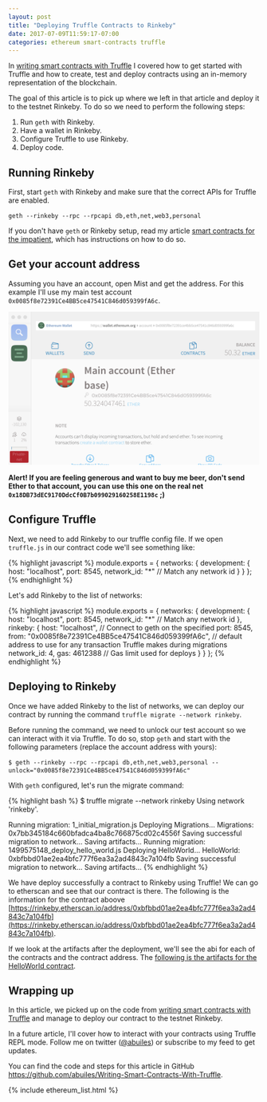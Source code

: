 ```yaml
---
layout: post
title: "Deploying Truffle Contracts to Rinkeby"
date: 2017-07-09T11:59:17-07:00
categories: ethereum smart-contracts truffle
---
```

In [writing smart contracts with
Truffle](/blog/2017/07/08/writing-smart-contracts-with-truffle/) I
covered how to get started with Truffle and how to create, test and
deploy contracts using an in-memory representation of the blockchain.

The goal of this article is to pick up where we left in that article
and deploy it to the testnet Rinkeby. To do so we need to perform the following steps:

1. Run `geth` with Rinkeby.
2. Have a wallet in Rinkeby.
3. Configure Truffle to use Rinkeby.
4. Deploy code.

## Running Rinkeby

First, start `geth` with Rinkeby and make sure that the correct APIs
for Truffle are enabled.

```
geth --rinkeby --rpc --rpcapi db,eth,net,web3,personal
```

If you don't have `geth` or Rinkeby setup, read my article [smart
contracts for the
impatient](/blog/2017/06/13/smart-contracts-for-the-impatient/), which
has instructions on how to do so.

## Get your account address

Assuming you have an account, open Mist and get the address. For this example I'll use my main test account `0x0085f8e72391Ce4BB5ce47541C846d059399fA6c`.

![](/assets/truffle-rinkeby-1.png)

**Alert! If you are feeling generous and want to buy me beer, don't send Ether to that account, you can use this one on the real net `0x18DB73dEC9170DdcCf0B7b099029160258E1198c` ;)**

## Configure Truffle

Next, we need to add Rinkeby to our truffle config file.  If we open `truffle.js` in our contract code we'll see something like:

{% highlight javascript %}
module.exports = {
  networks: {
    development: {
      host: "localhost",
      port: 8545,
      network_id: "*" // Match any network id
    }
  }
};
{% endhighlight %}

Let's add Rinkeby to the list of networks:

{% highlight javascript %}
module.exports = {
  networks: {
    development: {
      host: "localhost",
      port: 8545,
      network_id: "*" // Match any network id
    },
    rinkeby: {
      host: "localhost", // Connect to geth on the specified
      port: 8545,
      from: "0x0085f8e72391Ce4BB5ce47541C846d059399fA6c", // default address to use for any transaction Truffle makes during migrations
      network_id: 4,
      gas: 4612388 // Gas limit used for deploys
    }
  }
};
{% endhighlight %}


## Deploying to Rinkeby

Once we have added Rinkeby to the list of networks, we can deploy our
contract by running the command `truffle migrate --network rinkeby`.

Before running the command, we need to unlock our test account so we
can interact with it via Truffle. To do so, stop `geth` and start with
the following parameters (replace the account address with yours):

```
$ geth --rinkeby --rpc --rpcapi db,eth,net,web3,personal --unlock="0x0085f8e72391Ce4BB5ce47541C846d059399fA6c"
```

With `geth` configured, let's run the migrate command:

{% highlight bash %}
$ truffle migrate --network rinkeby
Using network 'rinkeby'.

Running migration: 1_initial_migration.js
  Deploying Migrations...
  Migrations: 0x7bb345184c660bfadca4ba8c766875cd02c4556f
Saving successful migration to network...
Saving artifacts...
Running migration: 1499575148_deploy_hello_world.js
  Deploying HelloWorld...
  HelloWorld: 0xbfbbd01ae2ea4bfc777f6ea3a2ad4843c7a104fb
Saving successful migration to network...
Saving artifacts...
{% endhighlight %}

We have deploy successfully a contract to Rinkeby using Truffle! We
can go to etherscan and see that our contract is there. The following
is the information for the contract aboove [https://rinkeby.etherscan.io/address/0xbfbbd01ae2ea4bfc777f6ea3a2ad4843c7a104fb](https://rinkeby.etherscan.io/address/0xbfbbd01ae2ea4bfc777f6ea3a2ad4843c7a104fb).

If we look at the artifacts after the deployment, we'll see the abi for each of the contracts and the contract address. The [following is the artifacts for the HelloWorld contract](https://github.com/abuiles/Writing-Smart-Contracts-With-Truffle/blob/master/build/contracts/HelloWorld.json#L80).

## Wrapping up

In this article, we picked up on the code from [writing smart
contracts with
Truffle](blog/2017/07/08/writing-smart-contracts-with-truffle/) and
manage to deploy our contract to the testnet Rinkeby.

In a future article, I'll cover how to interact with your contracts
using Truffle REPL mode. Follow me on twitter
([@abuiles](http://twitter.com/abuiles)) or subscribe to my feed to get
updates.

You can find the code and steps for this article in GitHub https://github.com/abuiles/Writing-Smart-Contracts-With-Truffle.

{% include ethereum_list.html %}